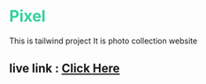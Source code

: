 <h1><span style="color:#34d399">Pixel</span></h1>
This is  tailwind project 
It is photo collection website
<h2>live link : <a href="https://tailwind-project-d9330.web.app/">Click Here</a></h2>
